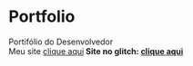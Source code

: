 # Portfolio
Portifólio do Desenvolvedor<br>
Meu site 
<a href="https://enidiia.github.io/Portfolio/">clique aqui</a><b>
Site no glitch:<b>
<a href="https://glitch.com/~aback-subdued-chameleon">clique aqui</a>
